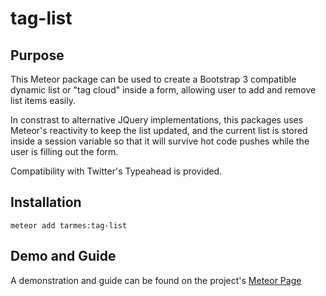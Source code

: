 # tag-list

## Purpose

This Meteor package can be used to create a Bootstrap 3 compatible dynamic list or "tag cloud" inside a form, allowing user to add and remove list items easily.

In constrast to alternative JQuery implementations, this packages uses Meteor's reactivity to keep the list updated, and the current list is stored inside a session variable so that it will survive hot code pushes while the user is filling out the form.

Compatibility with Twitter's Typeahead is provided.

## Installation

    meteor add tarmes:tag-list

## Demo and Guide

A demonstration and guide can be found on the project's [Meteor Page](http://tag-list.meteor.com/)
